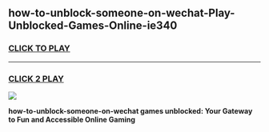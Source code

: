 
## how-to-unblock-someone-on-wechat-Play-Unblocked-Games-Online-ie340
<h3>
<a href="https://premium76.site?title=how-to-unblock-someone-on-wechat&ref=25A">CLICK TO PLAY</a></h3>
<hr>

<h3>
<a href="https://premium76.site?title=how-to-unblock-someone-on-wechat&ref=25A">CLICK 2 PLAY</a>
  
</h3>

<a href="https://premium76.site?title=how-to-unblock-someone-on-wechat&ref=25A"><img src="https://clearcache.store/games.png"></a>


**how-to-unblock-someone-on-wechat games unblocked: Your Gateway to Fun and Accessible Online Gaming**
